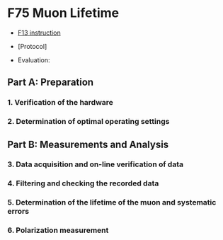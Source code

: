 # F75 Muon Lifetime

- [F13 instruction](http://www.kip.uni-heidelberg.de/fp-computer/fp75/fp13.pdf)

- [Protocol]

- Evaluation:

## Part A: Preparation

### 1. Verification of the hardware

### 2. Determination of optimal operating settings

## Part B: Measurements and Analysis

### 3. Data acquisition and on-line verification of data

### 4. Filtering and checking the recorded data

### 5. Determination of the lifetime of the muon and systematic errors

### 6. Polarization measurement
